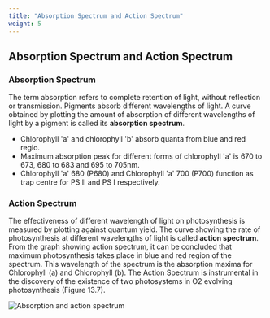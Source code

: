 ```yaml
---
title: "Absorption Spectrum and Action Spectrum"
weight: 5
---
```


## Absorption Spectrum and Action Spectrum

### Absorption Spectrum

The term absorption refers to complete retention of light, without reflection or transmission. Pigments absorb different wavelengths of light. A curve obtained by plotting the amount of absorption of different wavelengths of light by a pigment is called its **absorption spectrum**.

- Chlorophyll 'a' and chlorophyll 'b' absorb quanta from blue and red regio.
- Maximum absorption peak for different forms of chlorophyll 'a' is 670 to 673, 680 to 683 and 695 to 705nm.
- Chlorophyll 'a' 680 (P680) and Chlorophyll 'a' 700 (P700) function as trap centre for PS II and PS I respectively.

### Action Spectrum

The effectiveness of different wavelength of light on photosynthesis is measured by plotting against quantum yield. The curve showing the rate of photosynthesis at different wavelengths of light is called **action spectrum**. From the graph showing action spectrum, it can be concluded that maximum photosynthesis takes place in blue and red region of the spectrum. This wavelength of the spectrum is the absorption maxima for Chlorophyll (a) and Chlorophyll (b). The Action Spectrum is instrumental in the discovery of the existence of two photosystems in O2 evolving photosynthesis (Figure 13.7).

![ Absorption and action spectrum](13.8.png)
